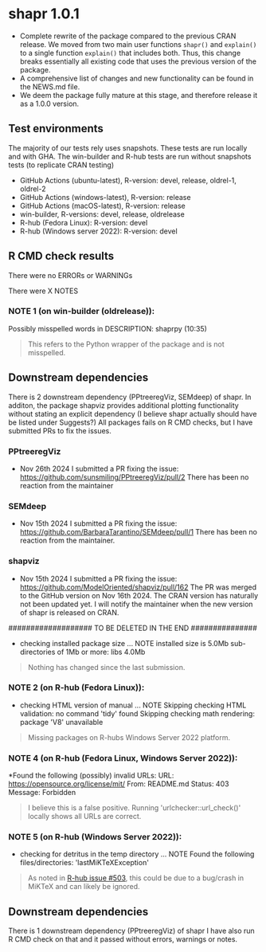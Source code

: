 # shapr 1.0.1 

* Complete rewrite of the package compared to the previous CRAN release. We moved from two main user functions 
`shapr()` and `explain()` to a single function `explain()` that includes both.
Thus, this change breaks essentially all existing code that uses the previous version of the package.
* A comprehensive list of changes and new functionality can be found in the NEWS.md file.
* We deem the package fully mature at this stage, and therefore release it as a 1.0.0 version.


## Test environments

The majority of our tests rely uses snapshots. These tests are run locally and with GHA. 
The win-builder and R-hub tests are run without snapshots tests (to replicate CRAN testing)

* GitHub Actions (ubuntu-latest), R-version: devel, release, oldrel-1, oldrel-2
* GitHub Actions (windows-latest), R-version: release
* GitHub Actions (macOS-latest), R-version: release
* win-builder, R-versions: devel, release, oldrelease 
* R-hub (Fedora Linux): R-version: devel
* R-hub (Windows server 2022): R-version: devel

## R CMD check results

There were no ERRORs or WARNINGs

There were X NOTES

### NOTE 1 (on win-builder (oldrelease)):

Possibly misspelled words in DESCRIPTION:
  shaprpy (10:35)

> This refers to the Python wrapper of the package and is not misspelled.

## Downstream dependencies
There is 2 downstream dependency (PPtreeregViz, SEMdeep) of shapr. In additon, the package shapviz provides additional
plotting functionality without stating an explicit dependency (I believe shapr actually should have be listed under 
Suggests?)
All packages fails on R CMD checks, but I have submitted PRs to fix the issues.

### PPtreeregViz

* Nov 26th 2024 I submitted a PR fixing the issue: https://github.com/sunsmiling/PPtreeregViz/pull/2
There has been no reaction from the maintainer

### SEMdeep

* Nov 15th 2024 I submitted a PR fixing the issue: https://github.com/BarbaraTarantino/SEMdeep/pull/1
There has been no reaction from the maintainer.

### shapviz

* Nov 15th 2024 I submitted a PR fixing the issue: https://github.com/ModelOriented/shapviz/pull/162
The PR was merged to the GitHub version on Nov 16th 2024. The CRAN version has naturally not been updated yet.
I will notify the maintainer when the new version of shapr is released on CRAN.




################### TO BE DELETED IN THE END ###############

* checking installed package size ... NOTE
  installed size is  5.0Mb
  sub-directories of 1Mb or more:
    libs   4.0Mb

> Nothing has changed since the last submission.



### NOTE 2 (on R-hub (Fedora Linux)):

* checking HTML version of manual ... NOTE
Skipping checking HTML validation: no command 'tidy' found
Skipping checking math rendering: package 'V8' unavailable

> Missing packages on R-hubs Windows Server 2022 platform.

### NOTE 4 (on R-hub (Fedora Linux, Windows Server 2022)):

*Found the following (possibly) invalid URLs:
  URL: https://opensource.org/license/mit/
    From: README.md
    Status: 403
    Message: Forbidden

> I believe this is a false positive. Running 'urlchecker::url_check()' locally shows all URLs are correct.

### NOTE 5 (on R-hub (Windows Server 2022)):

* checking for detritus in the temp directory ... NOTE
Found the following files/directories:
  'lastMiKTeXException'

> As noted in [R-hub issue #503](https://github.com/r-hub/rhub/issues/503), this could be due to a bug/crash in MiKTeX and can likely be ignored.

## Downstream dependencies
There is 1 downstream dependency (PPtreeregViz) of shapr
I have also run R CMD check on that and it passed without errors, warnings or notes.


